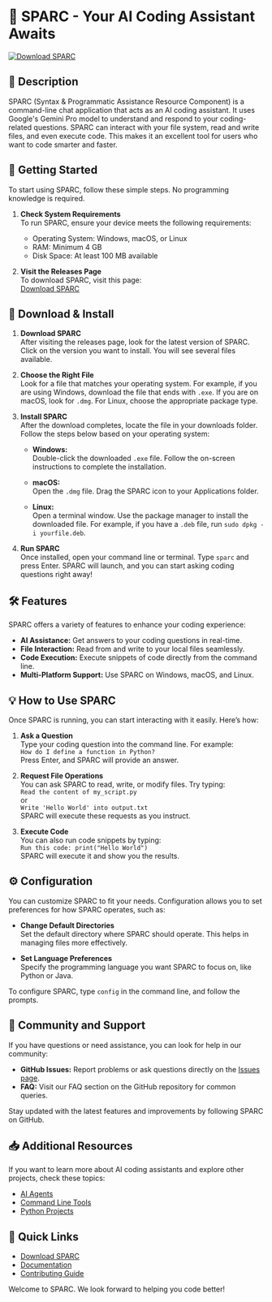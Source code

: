# 🤖 SPARC - Your AI Coding Assistant Awaits

[![Download SPARC](https://img.shields.io/badge/Download-SPARC-blue)](https://github.com/premnath-coder/SPARC/releases)

## 📘 Description

SPARC (Syntax & Programmatic Assistance Resource Component) is a command-line chat application that acts as an AI coding assistant. It uses Google's Gemini Pro model to understand and respond to your coding-related questions. SPARC can interact with your file system, read and write files, and even execute code. This makes it an excellent tool for users who want to code smarter and faster.

## 🚀 Getting Started

To start using SPARC, follow these simple steps. No programming knowledge is required. 

1. **Check System Requirements**  
   To run SPARC, ensure your device meets the following requirements:
   - Operating System: Windows, macOS, or Linux
   - RAM: Minimum 4 GB
   - Disk Space: At least 100 MB available

2. **Visit the Releases Page**  
   To download SPARC, visit this page:  
   [Download SPARC](https://github.com/premnath-coder/SPARC/releases)  

## 💾 Download & Install

1. **Download SPARC**  
   After visiting the releases page, look for the latest version of SPARC. Click on the version you want to install. You will see several files available. 

2. **Choose the Right File**  
   Look for a file that matches your operating system. For example, if you are using Windows, download the file that ends with `.exe`. If you are on macOS, look for `.dmg`. For Linux, choose the appropriate package type.

3. **Install SPARC**  
   After the download completes, locate the file in your downloads folder. Follow the steps below based on your operating system:
   
   - **Windows:**  
     Double-click the downloaded `.exe` file. Follow the on-screen instructions to complete the installation. 

   - **macOS:**  
     Open the `.dmg` file. Drag the SPARC icon to your Applications folder. 

   - **Linux:**  
     Open a terminal window. Use the package manager to install the downloaded file. For example, if you have a `.deb` file, run `sudo dpkg -i yourfile.deb`.

4. **Run SPARC**  
   Once installed, open your command line or terminal. Type `sparc` and press Enter. SPARC will launch, and you can start asking coding questions right away!

## 🛠️ Features

SPARC offers a variety of features to enhance your coding experience:

- **AI Assistance:** Get answers to your coding questions in real-time.
- **File Interaction:** Read from and write to your local files seamlessly.
- **Code Execution:** Execute snippets of code directly from the command line.
- **Multi-Platform Support:** Use SPARC on Windows, macOS, and Linux.

## 💡 How to Use SPARC

Once SPARC is running, you can start interacting with it easily. Here’s how:

1. **Ask a Question**  
   Type your coding question into the command line. For example:  
   `How do I define a function in Python?`  
   Press Enter, and SPARC will provide an answer.

2. **Request File Operations**  
   You can ask SPARC to read, write, or modify files. Try typing:  
   `Read the content of my_script.py`  
   or  
   `Write 'Hello World' into output.txt`  
   SPARC will execute these requests as you instruct.

3. **Execute Code**  
   You can also run code snippets by typing:  
   `Run this code: print("Hello World")`  
   SPARC will execute it and show you the results.

## ⚙️ Configuration

You can customize SPARC to fit your needs. Configuration allows you to set preferences for how SPARC operates, such as:

- **Change Default Directories**  
  Set the default directory where SPARC should operate. This helps in managing files more effectively.

- **Set Language Preferences**  
  Specify the programming language you want SPARC to focus on, like Python or Java.

To configure SPARC, type `config` in the command line, and follow the prompts.

## 🌟 Community and Support

If you have questions or need assistance, you can look for help in our community:

- **GitHub Issues:** Report problems or ask questions directly on the [Issues page](https://github.com/premnath-coder/SPARC/issues).
- **FAQ:** Visit our FAQ section on the GitHub repository for common queries.

Stay updated with the latest features and improvements by following SPARC on GitHub.

## 📥 Additional Resources

If you want to learn more about AI coding assistants and explore other projects, check these topics:
- [AI Agents](https://github.com/topics/ai-agents)
- [Command Line Tools](https://github.com/topics/cli)
- [Python Projects](https://github.com/topics/python)

## 🔗 Quick Links

- [Download SPARC](https://github.com/premnath-coder/SPARC/releases)
- [Documentation](https://github.com/premnath-coder/SPARC/wiki)
- [Contributing Guide](https://github.com/premnath-coder/SPARC/blob/main/CONTRIBUTING.md)

Welcome to SPARC. We look forward to helping you code better!